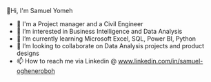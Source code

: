 👋Hi, I'm Samuel Yomeh
- 🔭 I'm a Project manager and a Civil Engineer
- 👀 I’m interested in Business Intelligence and Data Analysis
- 🌱 I’m currently learning Microsoft Excel, SQL, Power BI, Python
- 👯 I’m looking to collaborate on Data Analysis projects and product designs
- 📫 How to reach me via Linkedin @ www.linkedin.com/in/samuel-ogheneroboh   

